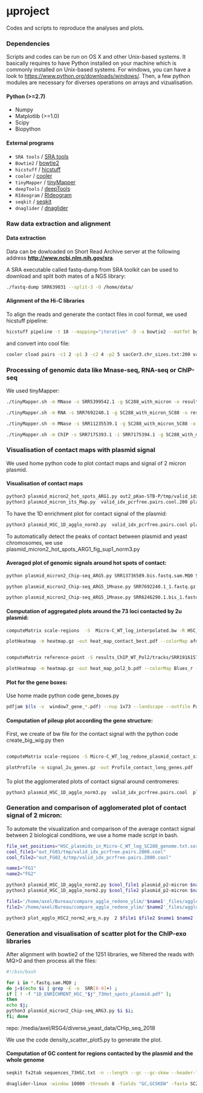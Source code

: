 #  µproject

Codes and scripts to reproduce the analyses and plots. 


### Dependencies

Scripts and codes can be run on OS X and other Unix-based systems. It basically requires to have Python installed on your machine which is commonly installed on Unix-based systems. 
For windows, you can have a look to https://www.python.org/downloads/windows/. Then, a few python modules are necessary for diverses operations on arrays and vizualisation. 

#### Python (>=2.7)
* Numpy
* Matplotlib (>=1.0)
* Scipy
* Biopython

#### External programs

* `SRA tools` / [SRA tools](https://github.com/ncbi/sra-tools)
* `Bowtie2` / [bowtie2](http://bowtie-bio.sourceforge.net/bowtie2/index.shtml)
* `hicstuff` / [hicstuff](https://github.com/koszullab/hicstuff)
* `cooler` / [cooler](https://github.com/open2c/cooler)
* `tinyMapper` / [tinyMapper](https://github.com/js2264/tinyMapper)
* `deepTools` / [deepTools](https://deeptools.readthedocs.io/en/develop/)
* `RIdeogram` / [RIdeogram](https://cran.r-project.org/web/packages/RIdeogram/vignettes/RIdeogram.html)
* `seqkit`   /   [seqkit](https://bioinf.shenwei.me/seqkit/)
* `dnaglider`   /   [dnaglider](https://github.com/cmdoret/dnaglider)

### Raw data extraction and alignment
#### Data extraction
Data can be dowloaded on Short Read Archive server at the following address **http://www.ncbi.nlm.nih.gov/sra**.

A SRA executable called fastq-dump from SRA toolkit can be used to download and split both mates of a NGS library: 
 
```bash
./fastq-dump SRR639031 --split-3 -O /home/data/
```

#### Alignment of the Hi-C libraries
To align the reads and generate the contact files in cool format, we used hicstuff pipeline: 
```bash
hicstuff pipeline -t 18 --mapping="iterative" -D -a bowtie2 --matfmt bg2 --no-cleanup -F -p -o out_Micro-C_WT_log_classic_genome  -g SC288_with_micron SRR7939017.1_1.fastq SRR7939017.1_2.fastq
```
and convert into cool file:
```bash
cooler cload pairs -c1 2 -p1 3 -c2 4 -p2 5 sacCer3.chr_sizes.txt:200 valid_idx_pcrfree.pairs valid_idx_pcrfree.pairs.cool
```

### Processing of genomic data like Mnase-seq, RNA-seq or ChIP-seq 
We used tinyMapper: 
```bash
./tinyMapper.sh -m MNase -s SRR5399542.1 -g SC288_with_micron -o results_H3_CC 

./tinyMapper.sh -m RNA -s SRR7692240.1 -g SC288_with_micron_SC88 -o results_RNAseq

./tinyMapper.sh -m MNase -s SRR11235539.1 -g SC288_with_micron_SC88 -o results_ATAC-seq

./tinyMapper.sh -m ChIP -s SRR7175393.1 -i SRR7175394.1 -g SC288_with_micron_SC88 -o results_CHIP_Rpb3

```

### Visualisation of contact maps with plasmid signal

We used home python code to plot contact maps and signal of 2 micron plasmid. 

#### Visualisation of contact maps
```bash
python3 plasmid_micron2_hot_spots_ARG1.py out2_pKan-STB-P/tmp/valid_idx_pcrfree.pairs.cool  pKan-STB-P pKan-STB-P
python3 plasmid_micron_its_Map.py  valid_idx_pcrfree.pairs.cool.200 plasmid_p2-micron micro-C-log
```
To have the 1D enrichment plot for contact signal of the plasmid:

```bash
python3 plasmid_HSC_1D_agglo_norm3.py  valid_idx_pcrfree.pairs.cool plasmid_p2-micron topo2 HSC_plasmids_in_Micro-C_WT_log_SC288_genome.txt.sort.formated
 ```
 
To automatically detect the peaks of contact between plasmid and yeast chromosomes, we use plasmid_micron2_hot_spots_ARG1_fig_sup1_norm3.py 

#### Averaged plot of genomic signals around hot spots of contact: 

```bash
python plasmid_micron2_Chip-seq_ARG5.py SRR13736589.bis.fastq.sam.MQ0 SRR13736587.bis.fastq.sam.MQ0 H3_log H3_log

python plasmid_micron2_Chip-seq_ARG5_1Mnase.py SRR7692240.1_1.fastq.gz.sam.MQ0 RNAseq RNAseq # with log 

python plasmid_micron2_Chip-seq_ARG5_1Mnase.py SRR6246290.1.bis_1.fastq.sam.MQ0 ATAC_WT
```

#### Computation of aggregated plots around the 73 loci contacted by 2u plasmid:

```bash
computeMatrix scale-regions  -S  Micro-C_WT_log_interpolated.bw -R HSC_73.bed2  --beforeRegionStartLength 20000  --regionBodyLength 10  --afterRegionStartLength 20000  --sortRegions keep -o heatmap.gz

plotHeatmap -m heatmap.gz -out heat_map_contact_best.pdf --colorMap afmhot_r  --missingDataColor white --sortRegions keep


computeMatrix reference-point -S results_ChIP_WT_Pol2/tracks/SRR1916157/SRR1916157^mapped_SC288_with_micron_SC88^K4V2CT.vs-SRR1916162.bw -R HSC_73.bed2  --beforeRegionStartLength 20000  --regionBodyLength 10  --afterRegionStartLength 20000  --sortRegions keep -o heatmap.gz

plotHeatmap -m heatmap.gz -out heat_map_pol2_b.pdf --colorMap Blues_r --missingDataColor grey  --sortRegions keep  --zMin 0.6 --zMax 1.2 --interpolationMethod  nearest

```
#### Plot for the gene boxes: 
Use home made python code gene_boxes.py
```bash
pdfjam $(ls -v  window7_gene_*.pdf) --nup 1x73 --landscape --outfile Page12_win_genes7.pdf
```


#### Computation of pileup plot according the gene structure: 
First, we create of bw file for the contact signal with the python code create_big_wig.py then

```bash

computeMatrix scale-regions -S Micro-C_WT_log_redone_plasmid_contact_signal.bw   -R long_genes_only_host_chrm.txt2  --beforeRegionStartLength 7000 --regionBodyLength 7000 --afterRegionStartLength  7000 --outFileName signal_2u_genes.gz 

plotProfile -m signal_2u_genes.gz -out Profile_contact_long_genes.pdf --numPlotsPerRow 2  --plotTitle "Contact signal at long gene (size>7b)"
```

#### 
To plot the agglomerated plots of contact signal around centromeres: 
```bash
python3 plasmid_HSC_1D_agglo_norm3.py  valid_idx_pcrfree.pairs.cool  plasmid_p2-micron log_centros centro1.dat55
```

### Generation and comparison of agglomerated plot of contact signal of 2 micron:
To automate the visualization and comparison of the average contact signal between 2 biological conditions, we use a home made script in bash. 

```bash
file_set_positions="HSC_plasmids_in_Micro-C_WT_log_SC288_genome.txt.sort.formated"
cool_file1="out_FG01/tmp/valid_idx_pcrfree.pairs.2000.cool"
cool_file2="out_FG02_4/tmp/valid_idx_pcrfree.pairs.2000.cool"

name1="FG1"
name2="FG2"

python3 plasmid_HSC_1D_agglo_norm2.py $cool_file1 plasmid_p2-micron $name1  $file_set_positions
python3 plasmid_HSC_1D_agglo_norm2.py $cool_file2 plasmid_p2-micron $name2  $file_set_positions

file1='/home/axel/Bureau/compare_agglo_redone_ylim/'$name1'_files/agglomerated_signal_on_HSC__'$name1'_2.0kb_norm2.txt'
file2='/home/axel/Bureau/compare_agglo_redone_ylim/'$name2'_files/agglomerated_signal_on_HSC__'$name2'_2.0kb_norm2.txt'

python3 plot_agglo_HSC2_norm2_arg_n.py  2 $file1 $file2 $name1 $name2 

```

### Generation and visualisation of scatter plot for the ChIP-exo libraries

After alignment with bowtie2 of the 1251 libraries, we filtered the reads with MQ>0 and then process all the files: 

```bash
#!/bin/bash

for i in *.fastq.sam.MQ0 ; 
do j=$(echo $i | grep -E -o  SRR[0-9]+) ; 
if [ ! -f "1D_ENRICHMENT_HSC_"$j"_73Hot_spots_plasmid.pdf" ];
then 
echo $j;
python3 plasmid_micron2_Chip-seq_ARG3.py $i $i; 
fi; done
```

repo: /media/axel/RSG4/diverse_yeast_data/CHip_seq_2018

We use the code density_scatter_plot5.py to generate the plot. 

#### Computation of GC content for regions contacted by the plasmid and the whole genome

```bash
seqkit fx2tab sequences_73HSC.txt -n --length --gc --gc-skew --header-line > gc_content_73HSC.txt

dnaglider-linux -window 10000 -threads 8 -fields "GC,GCSKEW" -fasta SC288_with_micron.fa  -out gc_stats.tsv

```
